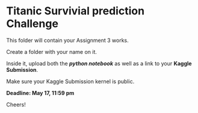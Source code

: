 # Titanic Survivial prediction Challenge
This folder will contain your Assignment 3 works.

Create a folder with your name on it.

Inside it, upload both the **_python notebook_** as well as a link to your **Kaggle Submission**.

Make sure your Kaggle Submission kernel is public.

**Deadline: May 17, 11:59 pm**

Cheers!
